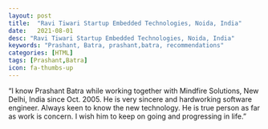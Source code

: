 ```yaml
---
layout: post
title:  "Ravi Tiwari Startup Embedded Technologies, Noida, India"
date:   2021-08-01
desc: "Ravi Tiwari Startup Embedded Technologies, Noida, India"
keywords: "Prashant, Batra, prashant,batra, recommendations"
categories: [HTML]
tags: [Prashant,Batra]
icon: fa-thumbs-up
---
```


“I know Prashant Batra while working together with Mindfire Solutions, New Delhi, India since Oct. 2005. He is very sincere and hardworking software engineer. Always keen to know the new technology. He is true person as far as work is concern. I wish him to keep on going and progressing in life.”
